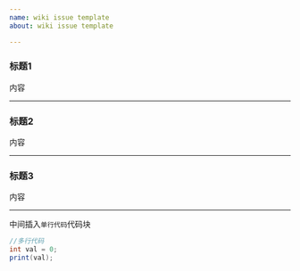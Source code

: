 ```yaml
---
name: wiki issue template
about: wiki issue template

---
```


### 标题1
内容

---

### 标题2
内容

---

### 标题3
内容

---

中间插入`单行代码`代码块

```java
//多行代码
int val = 0;
print(val);
```
